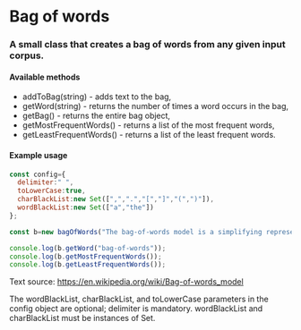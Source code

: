 # Bag of words
### A small class that creates a bag of words from any given input corpus.

#### Available methods
* addToBag(string) - adds text to the bag,
* getWord(string) - returns the number of times a word occurs in the bag,
* getBag() - returns the entire bag object,
* getMostFrequentWords() - returns a list of the most frequent words,
* getLeastFrequentWords() - returns a list of the least frequent words.

#### Example usage
```javascript
const config={
  delimiter:" ",
  toLowerCase:true,
  charBlackList:new Set([",",".","[","]","(",")"]),
  wordBlackList:new Set(["a","the"])
};

const b=new bagOfWords("The bag-of-words model is a simplifying representation used in natural language processing and information retrieval (IR). Also known as the vector space model[1]. In this model, a text (such as a sentence or a document) is represented as the bag (multiset) of its words, disregarding grammar and even word order but keeping multiplicity. The bag-of-words model has also been used for computer vision.[2] The bag-of-words model is commonly used in methods of document classification where the (frequency of) occurrence of each word is used as a feature for training a classifier[3]. An early reference to \"bag of words\" in a linguistic context can be found in Zellig Harris's 1954 article on Distributional Structure.[4]",config);

console.log(b.getWord("bag-of-words"));
console.log(b.getMostFrequentWords());
console.log(b.getLeastFrequentWords());
```
Text source: https://en.wikipedia.org/wiki/Bag-of-words_model

The wordBlackList, charBlackList, and toLowerCase parameters in the config object are optional; delimiter is mandatory. wordBlackList and charBlackList must be instances of Set.
